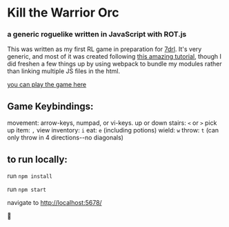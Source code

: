 # Kill the Warrior Orc
### a generic roguelike written in JavaScript with ROT.js
This was written as my first RL game in preparation for [7drl](http://7drl.org).  It's very generic, and most of it was created following [this amazing tutorial](http://www.codingcookies.com/2013/04/01/building-a-roguelike-in-javascript-part-1/), though I did freshen a few things up by using webpack to bundle my modules rather than linking multiple JS files in the html.

[you can play the game here](http://codyloyd.com/jsrl)

## Game Keybindings:
movement: arrow-keys, numpad, or vi-keys.
up or down stairs: `<` or `>`
pick up item: `,`
view inventory: `i`
eat: `e` (including potions)
wield: `w`
throw: `t` (can only throw in 4 directions--no diagonals)

## to run locally:
run `npm install`

run `npm start`

navigate to [http://localhost:5678/](http://localhost:5678/)

🎉
